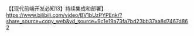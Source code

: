 【【现代前端开发必知13】持续集成和部署】 https://www.bilibili.com/video/BV1bUzPYPEnk/?share_source=copy_web&vd_source=9c1e19a73fa7bd23bb37aa8d7467d862

